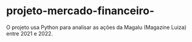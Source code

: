# projeto-mercado-financeiro-
O projeto usa Python para analisar as ações da Magalu (Magazine Luiza) entre 2021 e 2022.
